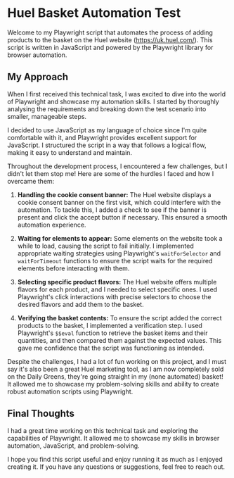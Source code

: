 # Huel Basket Automation Test

Welcome to my Playwright script that automates the process of adding products to the basket on the Huel website (https://uk.huel.com/). This script is written in JavaScript and powered by the Playwright library for browser automation.

## My Approach

When I first received this technical task, I was excited to dive into the world of Playwright and showcase my automation skills. I started by thoroughly analysing the requirements and breaking down the test scenario into smaller, manageable steps.

I decided to use JavaScript as my language of choice since I'm quite comfortable with it, and Playwright provides excellent support for JavaScript. I structured the script in a way that follows a logical flow, making it easy to understand and maintain.

Throughout the development process, I encountered a few challenges, but I didn't let them stop me! Here are some of the hurdles I faced and how I overcame them:

1. **Handling the cookie consent banner:** The Huel website displays a cookie consent banner on the first visit, which could interfere with the automation. To tackle this, I added a check to see if the banner is present and click the accept button if necessary. This ensured a smooth automation experience.

2. **Waiting for elements to appear:** Some elements on the website took a while to load, causing the script to fail initially. I implemented appropriate waiting strategies using Playwright's `waitForSelector` and `waitForTimeout` functions to ensure the script waits for the required elements before interacting with them.

3. **Selecting specific product flavors:** The Huel website offers multiple flavors for each product, and I needed to select specific ones. I used Playwright's click interactions with precise selectors to choose the desired flavors and add them to the basket.

4. **Verifying the basket contents:** To ensure the script added the correct products to the basket, I implemented a verification step. I used Playwright's `$$eval` function to retrieve the basket items and their quantities, and then compared them against the expected values. This gave me confidence that the script was functioning as intended.

Despite the challenges, I had a lot of fun working on this project, and I must say it's also been a great Huel marketing tool, as I am now completely sold on the Daily Greens, they're going straight in my (none automated) basket! It allowed me to showcase my problem-solving skills and ability to create robust automation scripts using Playwright.


## Final Thoughts

I had a great time working on this technical task and exploring the capabilities of Playwright. It allowed me to showcase my skills in browser automation, JavaScript, and problem-solving.

I hope you find this script useful and enjoy running it as much as I enjoyed creating it. If you have any questions or suggestions, feel free to reach out.